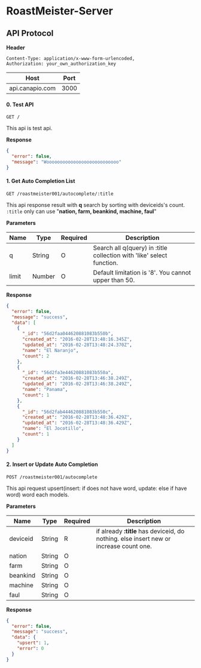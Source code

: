 # RoastMeister-Server

## API Protocol

**Header**
```
Content-Type: application/x-www-form-urlencoded,
Authorization: your_own_authorization_key
```

Host | Port |
-----|------|
api.canapio.com|3000|

#### 0. Test API
```GET / ```

This api is test api.

**Response**
```json
{
  "error": false,
  "message": "Wooooooooooooooooooooooooooo"
}
```

#### 1. Get Auto Completion List
```GET /roastmeister001/autocomplete/:title```

This api response result with **q** search by sorting with deviceids's count.
```:title``` only can use "**nation, farm, beankind, machine, faul**"

**Parameters**

Name      | Type   | Required | Description
--------- | ------ | -------- | ----------------------------------------------------------------------
q         | String | O        | Search all q(query) in :title collection with 'like' select function.
limit     | Number | O        | Default limitation is '8'. You cannot upper than 50.



**Response**
```json
{
  "error": false,
  "message": "success",
  "data": [
    {
      "_id": "56d2faa044620881083b550b",
      "created_at": "2016-02-28T13:48:16.345Z",
      "updated_at": "2016-02-28T13:48:24.370Z",
      "name": "El Naranjo",
      "count": 2
    },
    {
      "_id": "56d2fa3e44620881083b550a",
      "created_at": "2016-02-28T13:46:38.249Z",
      "updated_at": "2016-02-28T13:46:38.249Z",
      "name": "Panama",
      "count": 1
    },
    {
      "_id": "56d2fab444620881083b550c",
      "created_at": "2016-02-28T13:48:36.429Z",
      "updated_at": "2016-02-28T13:48:36.429Z",
      "name": "El Jocotillo",
      "count": 1
    }
  ]
}
```



#### 2. Insert or Update Auto Completion
```POST /roastmeister001/autocomplete```

This api request upsert(insert: if does not have word, update: else if have word) word each models.

**Parameters**

Name      | Type   | Required | Description
--------- | ------ | -------- | ----------------------------------------------------------------------
deviceid  | String | R        | if already **:title** has deviceid, do nothing. else insert new or increase count one.
nation    | String | O        |
farm      | String | O        |
beankind  | String | O        |
machine   | String | O        |
faul      | String | O        |



**Response**
```json
{
  "error": false,
  "message": "success",
  "data": {
    "upsert": 1,
    "error": 0
  }
}
```
